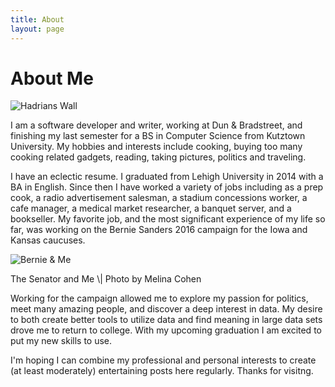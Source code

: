 ```yaml
---
title: About
layout: page
---
```

<h1>About Me</h1>

![Hadrians Wall][1]<!--{: class="bigger-image" }-->

<p>I am a software developer and writer, working at Dun & Bradstreet, and finishing my last semester for a BS in Computer Science from Kutztown University. My hobbies and interests include cooking, buying too many cooking related gadgets, reading, taking pictures, politics and traveling.</p>

<p>I have an eclectic resume. I graduated from Lehigh University in 2014 with a BA in English. Since then I have worked a variety of jobs including as a prep cook, a radio advertisement salesman, a stadium concessions worker, a cafe manager, a medical market researcher, a banquet server, and a bookseller. My favorite job, and the most significant experience of my life so far, was working on the Bernie Sanders 2016 campaign for the Iowa and Kansas caucuses.</p>

![Bernie & Me][2]
<figcaption class="caption">The Senator and Me \| Photo by Melina Cohen</figcaption>

<p>Working for the campaign allowed me to explore my passion for politics, meet many amazing people, and discover a deep interest in data. My desire to both create better tools to utilize data and find meaning in large data sets drove me to return to college. With my upcoming graduation I am excited to put my new skills to use.</p>

<p>I'm hoping I can combine my professional and personal interests to create (at least moderately) entertaining posts here regularly. Thanks for visitng.</p>
<!--
<h2>Technical Skills</h2>

<ul class="skill-list">
	<li>Python (NumPy, Pandas, Matplotlib, Scrapy)</li>
	<li>C++</li>
	<li>AWS (S3, Athena, EC2)</li>
	<li>SQL</li>
	<li>HTML</li>
	<li>CSS</li>
	<li>PHP</li>
	<li>Java</li>
	<li>Git</li>
	<li>Linux</li>
	<li>x86 Assembly</li>
	<li>Weka</li>
	<li>Data Mining</li>
</ul>
-->
<!--
<h2>Projects</h2>
-->
<!--
<ul>
	<li><a href="https://github.com/">Lorem Lorem</a></li>
	<li><a href="https://github.com/">Ipsum Dolor</a></li>
	<li><a href="https://github.com/">Dolor Lorem</a></li>
</ul>
-->

[1]: http://www.leoatlarge.com/assets/images/HadriansWall.jpg
[2]: http://www.leoatlarge.com/assets/images/Bernie&Me.jpg